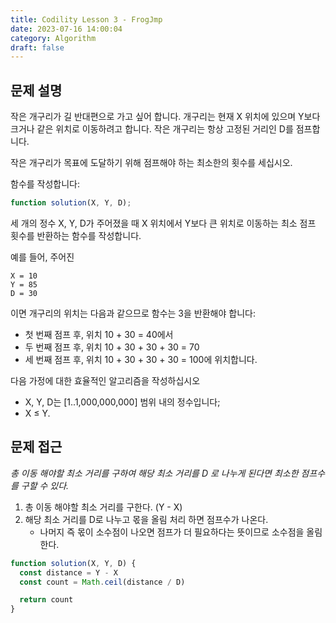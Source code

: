 ```yaml
---
title: Codility Lesson 3 - FrogJmp
date: 2023-07-16 14:00:04
category: Algorithm
draft: false
---
```


## 문제 설명

작은 개구리가 길 반대편으로 가고 싶어 합니다. 개구리는 현재 X 위치에 있으며 Y보다 크거나 같은 위치로 이동하려고 합니다. 작은 개구리는 항상 고정된 거리인 D를 점프합니다.

작은 개구리가 목표에 도달하기 위해 점프해야 하는 최소한의 횟수를 세십시오.

함수를 작성합니다:

```javascript
function solution(X, Y, D);
```

세 개의 정수 X, Y, D가 주어졌을 때 X 위치에서 Y보다 큰 위치로 이동하는 최소 점프 횟수를 반환하는 함수를 작성합니다.

예를 들어, 주어진

```
X = 10
Y = 85
D = 30
```

이면 개구리의 위치는 다음과 같으므로 함수는 3을 반환해야 합니다:

- 첫 번째 점프 후, 위치 10 + 30 = 40에서
- 두 번째 점프 후, 위치 10 + 30 + 30 + 30 = 70
- 세 번째 점프 후, 위치 10 + 30 + 30 + 30 = 100에 위치합니다.

다음 가정에 대한 효율적인 알고리즘을 작성하십시오

- X, Y, D는 [1..1,000,000,000] 범위 내의 정수입니다;
- X ≤ Y.

## 문제 접근

_총 이동 해야할 최소 거리를 구하여 해당 최소 거리를 D 로 나누게 된다면 최소한 점프수를 구할 수 있다._

1. 총 이동 해야할 최소 거리를 구한다. (Y - X)
2. 해당 최소 거리를 D로 나누고 몫을 올림 처리 하면 점프수가 나온다.
   - 나머지 즉 몫이 소수점이 나오면 점프가 더 필요하다는 뜻이므로 소수점을 올림한다.

```javascript
function solution(X, Y, D) {
  const distance = Y - X
  const count = Math.ceil(distance / D)

  return count
}
```
